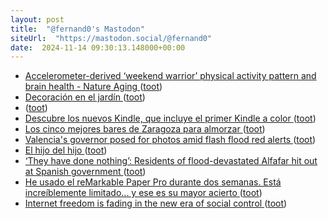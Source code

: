 ```yaml
---
layout: post
title:  "@fernand0's Mastodon"
siteUrl:  "https://mastodon.social/@fernand0"
date:  2024-11-14 09:30:13.148000+00:00
---
```

*  [Accelerometer-derived ‘weekend warrior’ physical activity pattern and brain health - Nature Aging ](https://www.nature.com/articles/s43587-024-00688-) ([toot](https://mastodon.social/@fernand0/113480604919114343))
*  [Decoración en el jardín ](https://www.flickr.com/photos/fernand0/54123211885) ([toot](https://mastodon.social/@fernand0/113480514397286185))
*  [ ](https://ohai.social/@tdyfqdb) ([toot](https://mastodon.social/@fernand0/113479815108970323))
*  [Descubre los nuevos Kindle, que incluye el primer Kindle a color ](https://www.aboutamazon.es/noticias/dispositivos/descubre-los-nuevos-kindle-que-incluye-el-primer-kindle-a-colo) ([toot](https://mastodon.social/@fernand0/113479720791331746))
*  [Los cinco mejores bares de Zaragoza para almorzar ](https://www.elperiodicodearagon.com/zaragoza/2024/11/01/cinco-mejores-bares-zaragoza-almorzar-dv-111107268.htm) ([toot](https://mastodon.social/@fernand0/113478877297289437))
*  [Valencia's governor posed for photos amid flash flood red alerts ](https://www.telegraph.co.uk/world-news/2024/11/01/valencias-governor-posed-photos-amid-flash-flood-alerts) ([toot](https://mastodon.social/@fernand0/113477065265911242))
*  [El hijo del hijo ](https://avecesunafoto.wordpress.com/2024/11/13/el-hijo-del-hijo) ([toot](https://mastodon.social/@fernand0/113477028488970894))
*  [‘They have done nothing’: Residents of flood-devastated Alfafar hit out at Spanish government ](https://www.telegraph.co.uk/world-news/2024/11/01/survivors-of-flash-flood-hit-out-at-spanish-government) ([toot](https://mastodon.social/@fernand0/113476793296362977))
*  [He usado el reMarkable Paper Pro durante dos semanas. Está increíblemente limitado... y ese es su mayor acierto ](https://www.xataka.com/otros-dispositivos/he-usado-remarkable-paper-pro-durante-dos-semanas-esta-increiblemente-limitado-ese-su-mayor-aciert) ([toot](https://mastodon.social/@fernand0/113476661338273188))
*  [Internet freedom is fading in the new era of social control ](https://bigthink.com/the-present/internet-freedom-is-fading-in-the-new-era-of-social-control) ([toot](https://mastodon.social/@fernand0/113476312097749185))
